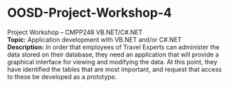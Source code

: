 # OOSD-Project-Workshop-4
Project Workshop – CMPP248 VB.NET/C#.NET 
<br/><b>Topic:</b> Application development with VB.NET and/or C#.NET 
<br/><b>Description:</b> In order that employees of Travel Experts can administer the data stored on their database, they need an application that will provide a graphical interface for viewing and modifying the data.  At this point, they have identified the tables that are most important, and request that access to these be developed as a prototype.
